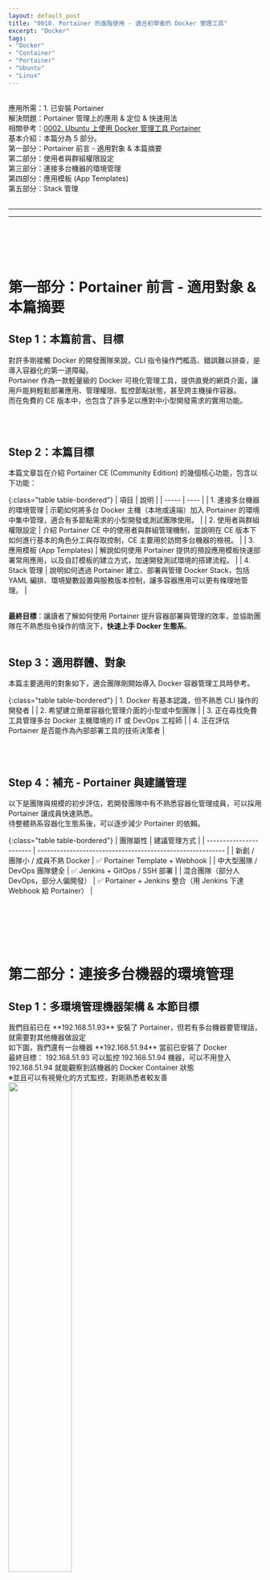 ```yaml
---
layout: default_post
title: "0010. Portainer 的進階使用 - 適合初學者的 Docker 管理工具"
excerpt: "Docker"
tags: 
- "Docker"
- "Container"
- "Portainer"
- "Ubuntu"
- "Linux"
---
```


<div class="summary">
<br/>應用所需：1. 已安裝 Portainer
<br/>解決問題：Portainer 管理上的應用 & 定位 & 快速用法
<br/>相關參考：<a href="https://gotoa1234.github.io/2024/05/12/1.html">0002. Ubuntu 上使用 Docker 管理工具 Portainer </a>
<br/>基本介紹：本篇分為 5 部分。
<br/>第一部分：Portainer 前言 - 適用對象 & 本篇摘要
<br/>第二部分：使用者與群組權限設定
<br/>第三部分：連接多台機器的環境管理
<br/>第四部分：應用模板 (App Templates)
<br/>第五部分：Stack 管理
</div>

<div class="title">
    <br/><hr class="titleinner">
	<span></span>
	<hr class="titleinner"><br/>
</div>

<br/><br/>
<h1>第一部分：Portainer 前言 - 適用對象 & 本篇摘要</h1>

<h2>Step 1：本篇前言、目標</h2>
對許多剛接觸 Docker 的開發團隊來說，CLI 指令操作門檻高、錯誤難以排查，是導入容器化的第一道障礙。
<br/>Portainer 作為一款輕量級的 Docker 可視化管理工具，提供直覺的網頁介面，讓用戶能夠輕鬆部署應用、管理權限、監控節點狀態，甚至跨主機操作容器。
<br/>而在免費的 CE 版本中，也包含了許多足以應對中小型開發需求的實用功能。

<br/><br/>


<h2>Step 2：本篇目標</h2>
本篇文章旨在介紹 Portainer CE (Community Edition) 的幾個核心功能，包含以下功能：

{:class="table table-bordered"}
| 項目  | 說明 |
| ----- | ---- |
| 1. 連接多台機器的環境管理 | 示範如何將多台 Docker 主機（本地或遠端）加入 Portainer 的環境中集中管理，適合有多節點需求的小型開發或測試團隊使用。 |
| 2. 使用者與群組權限設定 | 介紹 Portainer CE 中的使用者與群組管理機制，並說明在 CE 版本下如何進行基本的角色分工與存取控制，CE 主要用於訪問多台機器的檢視。 |
| 3. 應用模板 (App Templates) | 解說如何使用 Portainer 提供的預設應用模板快速部署常用應用，以及自訂模板的建立方式，加速開發測試環境的搭建流程。 |
| 4. Stack 管理 | 說明如何透過 Portainer 建立、部署與管理 Docker Stack，包括 YAML 編排、環境變數設置與服務版本控制，讓多容器應用可以更有條理地管理。 |

<br/>**最終目標**：讓讀者了解如何使用 Portainer 提升容器部署與管理的效率，並協助團隊在不熟悉指令操作的情況下，**快速上手 Docker 生態系**。
<br/><br/>


<h2>Step 3：適用群體、對象</h2>
本篇主要適用的對象如下，適合團隊剛開始導入 Docker 容器管理工具時參考。

{:class="table table-bordered"}
| 1. Docker 有基本認識，但不熟悉 CLI 操作的開發者  |
| 2. 希望建立簡單容器化管理介面的小型或中型團隊     |
| 3. 正在尋找免費工具管理多台 Docker 主機環境的 IT 或 DevOps 工程師 |
| 4. 正在評估 Portainer 是否能作為內部部署工具的技術決策者 |

<br/><br/>


<h2>Step 4：補充 - Portainer 與建議管理 </h2>
以下是團隊與規模的初步評估，若開發團隊中有不熟悉容器化管理成員，可以採用 Portainer 讓成員快速熟悉。
<br/>待整體熟系容器化生態系後，可以逐步減少 Portainer 的依賴。

{:class="table table-bordered"}
| 團隊屬性                    | 建議管理方式                                                     |
| ----------------------- | ---------------------------------------------------------- |
| 新創 / 團隊小 / 成員不熟 Docker  | ✅ Portainer Template + Webhook                             |
| 中大型團隊 / DevOps 團隊健全     | ✅ Jenkins + GitOps / SSH 部署                                |
| 混合團隊（部分人 DevOps，部分人偏開發） | ✅ Portainer + Jenkins 整合（用 Jenkins 下達 Webhook 給 Portainer） |

<br/><br/>



<br/><br/>
<h1>第二部分：連接多台機器的環境管理</h1>

<h2>Step 1：多環境管理機器架構 & 本節目標</h2>
我們目前已在 **192.168.51.93** 安裝了 Portainer，但若有多台機器要管理話，就需要對其他機器做設定
<br/>如下圖，我們還有一台機器 **192.168.51.94** 當前已安裝了 Docker
<br/>最終目標： 192.168.51.93 可以監控 192.168.51.94 機器，可以不用登入 192.168.51.94 就能觀察到該機器的 Docker Container 狀態
<br/>※並且可以有視覺化的方式監控，對剛熟悉者較友善
<br/> <img src="/assets/image/ContinuousDeployment/docker/2025_09_13/000.png" alt="" width="50%" height="50%" />
<br/><br/>


<h2>Step 2：設定 Enviroments</h2>
登入 Portainer -> 選擇左下角的 Settings 中的 Enviroemnt -> 選擇右上角的 Add enviroment
<br/>目前管理只有看到自己的 **local** 
<br/> <img src="/assets/image/ContinuousDeployment/docker/2025_09_13/001.png" alt="" width="50%" height="50%" />
<br/><br/>

<h2>Step 3：選擇 Docker Standalone</h2>
進入後，選擇 **Docker Standalone** -> 選擇按鈕 Start Wizard 
<br/>目的是可以訪問另一台已安裝 Docker 的機器
<br/> <img src="/assets/image/ContinuousDeployment/docker/2025_09_13/002.png" alt="" width="50%" height="50%" />
<br/><br/>

<h2>Step 4：設定 Agent - 複製語法</h2>
選擇 Agent -> 點擊 Copy Command 
<br/>此語法是用來安裝另一台被監控機器設定為 Agent ，使得本機的 Portainer 可以訪問被監控機器
<br/> <img src="/assets/image/ContinuousDeployment/docker/2025_09_13/003.png" alt="" width="50%" height="50%" />
<br/><br/>

<h2>Step 5：設定 Agent - 複製語法</h2>
選擇 Agent -> 點擊 Copy Command 
<br/>此語法是用來安裝另一台被監控機器設定為 Agent ，使得本機的 Portainer 可以訪問被監控機器
<br/> <img src="/assets/image/ContinuousDeployment/docker/2025_09_13/004.png" alt="" width="50%" height="50%" />
<br/><br/>





<br/><br/>
<h1>第三部分：使用者與群組權限設定</h1>
<br/>


<h2>Step 1：介紹 cAdvisor</h2>


| 功能需求           | 是否可用於 Portainer CE       |
| -------------- | ------------------------ |
| 建立多個使用者帳號      | ✅                        |
| 控制誰可以部署 Stack  | 🚫                       |
| 限制使用者只能查看容器    | 🚫                       |
| 統一管理多主機        | ✅（透過 Endpoints + Agents） |
| 指定團隊只能存取某一主機   | ✅                        |
| 自訂操作權限（如不允許刪除） | 🚫                       |


<br/> <img src="/assets/image/ContinuousDeployment/docker/2025_09_13/000.png" alt="" width="50%" height="50%" />
<br/><br/>




<br/><br/>
<h1>第四部分：應用模板 (App Templates)</h1>

<h2>Step 1：Stack</h2>
<br/> <img src="/assets/image/ContinuousDeployment/docker/2025_09_13/000.png" alt="" width="50%" height="50%" />
<br/><br/>


<br/><br/>
<h1>第五部分：Stack 管理</h1>

<h2>Step 1：Stack</h2>
<br/> <img src="/assets/image/ContinuousDeployment/docker/2025_09_13/000.png" alt="" width="50%" height="50%" />
<br/><br/>


